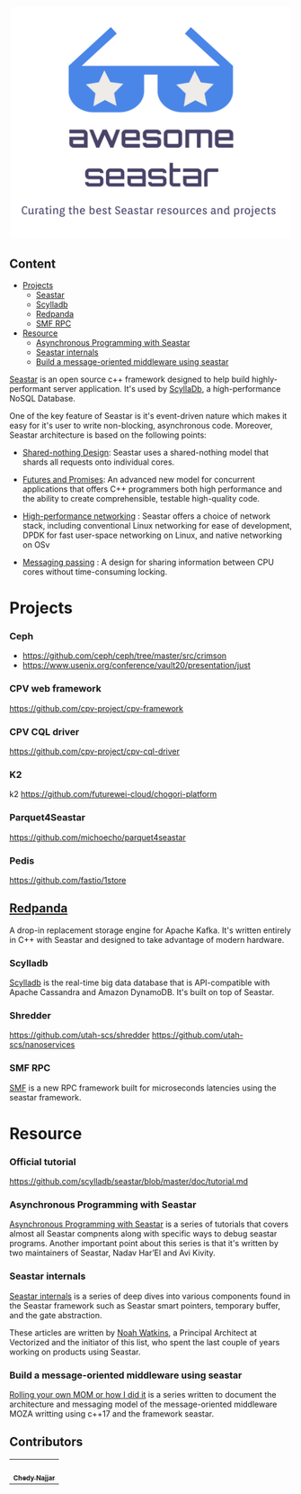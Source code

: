 <div align="center">
	<div>
		<img width="500" src="media/awesome-seasatr.png" alt="Awesome Seastar">
	</div>
</div>

## Content

- [Projects](#projects)
	- [Seastar](#seastar)
	- [Scylladb](#scylladb)
	- [Redpanda](#redpanda)
	- [SMF RPC](#smf-rpc)
- [Resource](#resource)
	- [Asynchronous Programming with Seastar](#asynchronous-programming-with-seastar)
	- [Seastar internals](#seastar-internals)
	- [Build a message-oriented middleware using seastar](#build-a-message-oriented-middleware-using-seastar)

[Seastar](http://seastar.io/) is an open source c++ framework designed to help build highly-performant server application. It's used by [ScyllaDb](https://www.scylladb.com/), a high-performance NoSQL Database.

One of the key feature of Seastar is it's event-driven nature which makes it easy for it's user to write non-blocking, asynchronous code. Moreover, Seastar architecture is based on the following points:

- [Shared-nothing Design](http://seastar.io/shared-nothing/): Seastar uses a shared-nothing model that shards all requests onto individual cores. 

- [Futures and Promises](http://seastar.io/futures-promises/): An advanced new model for concurrent applications that offers C++ programmers both high performance and the ability to create comprehensible, testable high-quality code. 

- [High-performance networking](http://seastar.io/networking/) : Seastar offers a choice of network stack, including conventional Linux networking for ease of development, DPDK for fast user-space networking on Linux, and native networking on OSv

- [Messaging passing](http://seastar.io/message-passing/) : A design for sharing information between CPU cores without time-consuming locking.

# Projects

### Ceph

* https://github.com/ceph/ceph/tree/master/src/crimson
* https://www.usenix.org/conference/vault20/presentation/just

### CPV web framework
https://github.com/cpv-project/cpv-framework

### CPV CQL driver
https://github.com/cpv-project/cpv-cql-driver

### K2
k2 https://github.com/futurewei-cloud/chogori-platform

### Parquet4Seastar
https://github.com/michoecho/parquet4seastar

### Pedis
https://github.com/fastio/1store

## [Redpanda](https://github.com/vectorizedio/redpanda/)

A drop-in replacement storage engine for Apache Kafka. It's written entirely in C++ with Seastar and designed to take advantage of modern hardware.

### Scylladb
[Scylladb](https://github.com/scylladb/scylla) is the real-time big data database that is API-compatible with Apache Cassandra and Amazon DynamoDB. It's built on top of Seastar.

### Shredder

https://github.com/utah-scs/shredder
https://github.com/utah-scs/nanoservices

### SMF RPC
[SMF](https://github.com/smfrpc/smf) is a new RPC framework built for microseconds latencies using the seastar framework.

# Resource

### Official tutorial
https://github.com/scylladb/seastar/blob/master/doc/tutorial.md

### Asynchronous Programming with Seastar
[Asynchronous Programming with Seastar](http://nadav.harel.org.il/seastar/) is a series of tutorials that covers almost all Seastar compnents along with specific ways to debug seastar programs. Another important point about this series is that it's written by two maintainers of Seastar, Nadav Har’El and Avi Kivity.

### Seastar internals
[Seastar internals](https://makedist.com/projects/seastar-internals/) is a series of deep dives into various components found in the Seastar framework such as Seastar smart pointers, temporary buffer, and the gate abstraction.

These articles are written by [Noah Watkins](https://twitter.com/dotnwat), a Principal Architect at Vectorized and the initiator of this list, who spent the last couple of years working on products using Seastar.

### Build a message-oriented middleware using seastar
[Rolling your own MOM or how I did it](https://dev.to/cppchedy/rolling-out-your-own-mom-or-how-i-did-it-general-introduction-3j20) is a series written to document the architecture and messaging model of the message-oriented middleware MOZA writting using c++17 and the framework seastar.

## Contributors

<!-- prettier-ignore-start -->
<!-- markdownlint-disable -->
<table>
  <tr>
    <td align="center"><a href="https://twitter.com/cppchedy"><img src="https://avatars.githubusercontent.com/u/18627131?s=100&v=3" width="100px;" alt=""/><br/><sub><b>Chedy Najjar</b></sub></a></td>
  </tr>
</table>
<!-- markdownlint-restore -->
<!-- prettier-ignore-end -->
